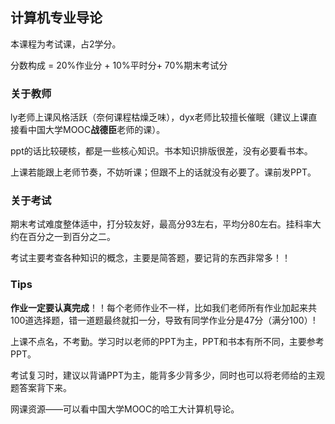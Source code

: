## 计算机专业导论

本课程为考试课，占2学分。

分数构成 = 20%作业分 + 10%平时分+ 70%期末考试分

### 关于教师

ly老师上课风格活跃（奈何课程枯燥乏味），dyx老师比较擅长催眠（建议上课直接看中国大学MOOC**战德臣**老师的课）。

ppt的话比较硬核，都是一些核心知识。书本知识排版很差，没有必要看书本。

上课若能跟上老师节奏，不妨听课；但跟不上的话就没有必要了。课前发PPT。

### 关于考试

期末考试难度整体适中，打分较友好，最高分93左右，平均分80左右。挂科率大约在百分之一到百分之二。

考试主要考查各种知识的概念，主要是简答题，要记背的东西非常多！！

### Tips

**作业一定要认真完成**！！每个老师作业不一样，比如我们老师所有作业加起来共100道选择题，错一道题最终就扣一分，导致有同学作业分是47分（满分100）!

上课不点名，不考勤。学习时以老师的PPT为主，PPT和书本有所不同，主要参考PPT。

考试复习时，建议以背诵PPT为主，能背多少背多少，同时也可以将老师给的主观题答案背下来。

网课资源——可以看中国大学MOOC的哈工大计算机导论。
